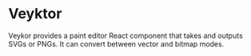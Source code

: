 # Veyktor
Veykor provides a paint editor React component that takes and outputs SVGs or PNGs. It can convert between vector and bitmap modes.

